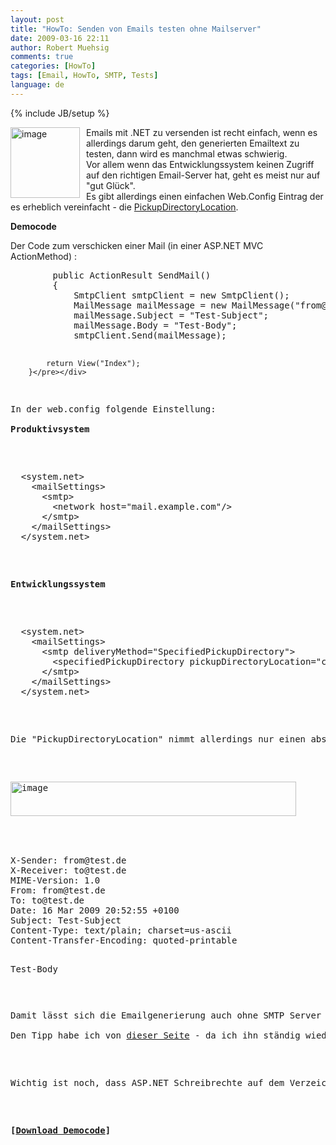 ```yaml
---
layout: post
title: "HowTo: Senden von Emails testen ohne Mailserver"
date: 2009-03-16 22:11
author: Robert Muehsig
comments: true
categories: [HowTo]
tags: [Email, HowTo, SMTP, Tests]
language: de
---
```

{% include JB/setup %}
<p><a href="{{BASE_PATH}}/assets/wp-images-de/image675.png"><img style="border-right: 0px; border-top: 0px; margin: 0px 10px 0px 0px; border-left: 0px; border-bottom: 0px" height="113" alt="image" src="{{BASE_PATH}}/assets/wp-images-de/image-thumb653.png" width="111" align="left" border="0" /></a>Emails mit .NET zu versenden ist recht einfach, wenn es allerdings darum geht, den generierten Emailtext zu testen, dann wird es manchmal etwas schwierig.     <br />Vor allem wenn das Entwicklungssystem keinen Zugriff auf den richtigen Email-Server hat, geht es meist nur auf &quot;gut Gl&#252;ck&quot;.    <br />Es gibt allerdings einen einfachen Web.Config Eintrag der es erheblich vereinfacht - die <a href="http://msdn.microsoft.com/en-us/library/system.net.mail.smtpclient.pickupdirectorylocation.aspx">PickupDirectoryLocation</a>.</p> 
<!--more-->
  <p><strong>Democode</strong></p>  <p>Der Code zum verschicken einer Mail (in einer ASP.NET MVC ActionMethod) :</p>  <div class="wlWriterSmartContent" id="scid:812469c5-0cb0-4c63-8c15-c81123a09de7:b3619f40-712e-4a45-9d61-cf439f127b51" style="padding-right: 0px; display: inline; padding-left: 0px; float: none; padding-bottom: 0px; margin: 0px; padding-top: 0px"><pre name="code" class="c#">        public ActionResult SendMail()
        {
            SmtpClient smtpClient = new SmtpClient();
            MailMessage mailMessage = new MailMessage("from@test.de", "to@test.de");
            mailMessage.Subject = "Test-Subject";
            mailMessage.Body = "Test-Body";
            smtpClient.Send(mailMessage);

            return View("Index");
        }</pre></div>

<p>In der web.config folgende Einstellung:
  <br /><strong>Produktivsystem</strong></p>

<div class="wlWriterSmartContent" id="scid:812469c5-0cb0-4c63-8c15-c81123a09de7:6be1f35f-e9ad-4fb3-9ea0-0a84f63ccd5f" style="padding-right: 0px; display: inline; padding-left: 0px; float: none; padding-bottom: 0px; margin: 0px; padding-top: 0px"><pre name="code" class="c#">  &lt;system.net&gt;
    &lt;mailSettings&gt;
      &lt;smtp&gt;
        &lt;network host="mail.example.com"/&gt;
      &lt;/smtp&gt;
    &lt;/mailSettings&gt;
  &lt;/system.net&gt;</pre></div>

<p><strong>Entwicklungssystem</strong></p>

<div class="wlWriterSmartContent" id="scid:812469c5-0cb0-4c63-8c15-c81123a09de7:2a307ade-d6ac-40f2-a31b-4cf697f1f915" style="padding-right: 0px; display: inline; padding-left: 0px; float: none; padding-bottom: 0px; margin: 0px; padding-top: 0px"><pre name="code" class="c#">  &lt;system.net&gt;
    &lt;mailSettings&gt;
      &lt;smtp deliveryMethod="SpecifiedPickupDirectory"&gt;
        &lt;specifiedPickupDirectory pickupDirectoryLocation="c:\temp\maildrop\"/&gt;
      &lt;/smtp&gt;
    &lt;/mailSettings&gt;
  &lt;/system.net&gt;</pre></div>

<p>Die &quot;PickupDirectoryLocation&quot; nimmt allerdings nur einen absoluten Pfad entgegen. Wenn man nun den Code aufruft, dann werden die Emails in den angegebenen Verzeichnis abgelegt:</p>

<p><a href="{{BASE_PATH}}/assets/wp-images-de/image676.png"><img style="border-right: 0px; border-top: 0px; border-left: 0px; border-bottom: 0px" height="55" alt="image" src="{{BASE_PATH}}/assets/wp-images-de/image-thumb654.png" width="457" border="0" /></a> </p>

<div class="wlWriterSmartContent" id="scid:812469c5-0cb0-4c63-8c15-c81123a09de7:3ec0c126-08a7-4ec2-9aa4-821f6c406b2b" style="padding-right: 0px; display: inline; padding-left: 0px; float: none; padding-bottom: 0px; margin: 0px; padding-top: 0px"><pre name="code" class="c#">X-Sender: from@test.de
X-Receiver: to@test.de
MIME-Version: 1.0
From: from@test.de
To: to@test.de
Date: 16 Mar 2009 20:52:55 +0100
Subject: Test-Subject
Content-Type: text/plain; charset=us-ascii
Content-Transfer-Encoding: quoted-printable

Test-Body
</pre></div>

<p>Damit l&#228;sst sich die Emailgenerierung auch ohne SMTP Server testen.
  <br />Den Tipp habe ich von <a href="http://blog.donnfelker.com/post/Sending-Email-in-a-Development-Environment-without-an-SMTP-Server.aspx">dieser Seite</a> - da ich ihn st&#228;ndig wieder Suche, habe ich ihn jetzt ebenfalls auch gebloggt ;)</p>

<p>Wichtig ist noch, dass ASP.NET Schreibrechte auf dem Verzeichnis hat.</p>

<p><strong>[<a href="{{BASE_PATH}}/assets/files/democode/testingemails/testingemails.zip">Download Democode</a>]</strong></p>
